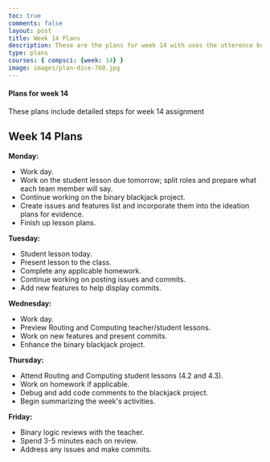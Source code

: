 ```yaml
---
toc: true
comments: false
layout: post
title: Week 14 Plans
description: These are the plans for week 14 with uses the utterence bot
type: plans
courses: { compsci: {week: 14} }
image: images/plan-dice-760.jpg
---
```



#### Plans for week 14
These plans include detailed steps for week 14 assignment


## Week 14 Plans

**Monday:**
- Work day.
- Work on the student lesson due tomorrow; split roles and prepare what each team member will say.
- Continue working on the binary blackjack project.
- Create issues and features list and incorporate them into the ideation plans for evidence.
- Finish up lesson plans.

**Tuesday:**
- Student lesson today.
- Present lesson to the class.
- Complete any applicable homework.
- Continue working on posting issues and commits.
- Add new features to help display commits.

**Wednesday:**
- Work day.
- Preview Routing and Computing teacher/student lessons.
- Work on new features and present commits.
- Enhance the binary blackjack project.

**Thursday:**
- Attend Routing and Computing student lessons (4.2 and 4.3).
- Work on homework if applicable.
- Debug and add code comments to the blackjack project.
- Begin summarizing the week's activities.

**Friday:**
- Binary logic reviews with the teacher.
- Spend 3-5 minutes each on review.
- Address any issues and make commits.
